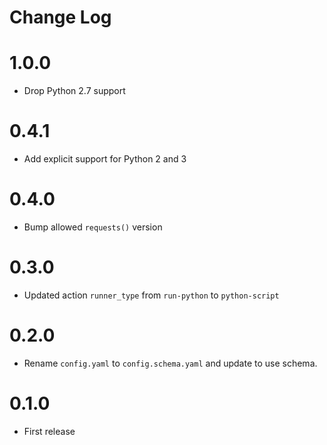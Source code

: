 # Change Log

# 1.0.0

* Drop Python 2.7 support

# 0.4.1

- Add explicit support for Python 2 and 3

# 0.4.0

- Bump allowed `requests()` version

# 0.3.0

- Updated action `runner_type` from `run-python` to `python-script`

# 0.2.0

- Rename `config.yaml` to `config.schema.yaml` and update to use schema.

# 0.1.0

- First release 

